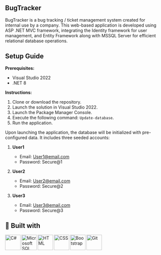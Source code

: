 ## BugTracker

BugTracker is a bug tracking / ticket management system created for internal use by a company. This web-based application is developed using ASP .NET MVC framework, integrating the Identity framework for user management, and Entity Framework along with MSSQL Server for efficient relational database operations.

## Setup Guide

**Prerequisites:**
- Visual Studio 2022
- .NET 8

**Instructions:**
1. Clone or download the repository.
2. Launch the solution in Visual Studio 2022.
3. Launch the Package Manager Console.
4. Execute the following command: `Update-database`.
5. Run the application.

Upon launching the application, the database will be initialized with pre-configured data. It includes three seeded accounts:

1. **User1**
   - Email: User1@email.com
   - Password: Secure@1

2. **User2**
   - Email: User2@email.com
   - Password: Secure@2

3. **User3**
   - Email: User3@email.com
   - Password: Secure@3

## 🧰 Built with

<img align="left" alt="C#" title="C#" width="50px" src="https://cdn.jsdelivr.net/gh/devicons/devicon@latest/icons/csharp/csharp-original.svg" />
<img align="left" alt="Microsoft SQL Server" title="Microsoft SQL Server" width="50px" src="https://cdn.jsdelivr.net/gh/devicons/devicon@latest/icons/microsoftsqlserver/microsoftsqlserver-original.svg" />
<img align="left" alt="HTML" title="HTML" width="50px" src="https://cdn.jsdelivr.net/gh/devicons/devicon@latest/icons/html5/html5-original.svg" />
<img align="left" alt="CSS" title="CSS" width="50px" src="https://cdn.jsdelivr.net/gh/devicons/devicon@latest/icons/css3/css3-original.svg" />
<img align="left" alt="Bootstrap" title="Bootstrap" width="50px" src="https://cdn.jsdelivr.net/gh/devicons/devicon@latest/icons/bootstrap/bootstrap-original-wordmark.svg" />
<img align="left" alt="Git" title="Git" width="50px" src="https://cdn.jsdelivr.net/gh/devicons/devicon/icons/git/git-original.svg" />
